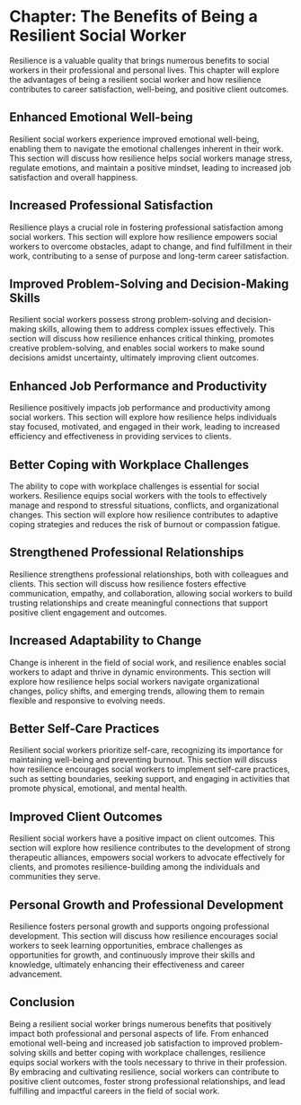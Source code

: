 Chapter: The Benefits of Being a Resilient Social Worker
========================================================

Resilience is a valuable quality that brings numerous benefits to social workers in their professional and personal lives. This chapter will explore the advantages of being a resilient social worker and how resilience contributes to career satisfaction, well-being, and positive client outcomes.

Enhanced Emotional Well-being
-----------------------------

Resilient social workers experience improved emotional well-being, enabling them to navigate the emotional challenges inherent in their work. This section will discuss how resilience helps social workers manage stress, regulate emotions, and maintain a positive mindset, leading to increased job satisfaction and overall happiness.

Increased Professional Satisfaction
-----------------------------------

Resilience plays a crucial role in fostering professional satisfaction among social workers. This section will explore how resilience empowers social workers to overcome obstacles, adapt to change, and find fulfillment in their work, contributing to a sense of purpose and long-term career satisfaction.

Improved Problem-Solving and Decision-Making Skills
---------------------------------------------------

Resilient social workers possess strong problem-solving and decision-making skills, allowing them to address complex issues effectively. This section will discuss how resilience enhances critical thinking, promotes creative problem-solving, and enables social workers to make sound decisions amidst uncertainty, ultimately improving client outcomes.

Enhanced Job Performance and Productivity
-----------------------------------------

Resilience positively impacts job performance and productivity among social workers. This section will explore how resilience helps individuals stay focused, motivated, and engaged in their work, leading to increased efficiency and effectiveness in providing services to clients.

Better Coping with Workplace Challenges
---------------------------------------

The ability to cope with workplace challenges is essential for social workers. Resilience equips social workers with the tools to effectively manage and respond to stressful situations, conflicts, and organizational changes. This section will explore how resilience contributes to adaptive coping strategies and reduces the risk of burnout or compassion fatigue.

Strengthened Professional Relationships
---------------------------------------

Resilience strengthens professional relationships, both with colleagues and clients. This section will discuss how resilience fosters effective communication, empathy, and collaboration, allowing social workers to build trusting relationships and create meaningful connections that support positive client engagement and outcomes.

Increased Adaptability to Change
--------------------------------

Change is inherent in the field of social work, and resilience enables social workers to adapt and thrive in dynamic environments. This section will explore how resilience helps social workers navigate organizational changes, policy shifts, and emerging trends, allowing them to remain flexible and responsive to evolving needs.

Better Self-Care Practices
--------------------------

Resilient social workers prioritize self-care, recognizing its importance for maintaining well-being and preventing burnout. This section will discuss how resilience encourages social workers to implement self-care practices, such as setting boundaries, seeking support, and engaging in activities that promote physical, emotional, and mental health.

Improved Client Outcomes
------------------------

Resilient social workers have a positive impact on client outcomes. This section will explore how resilience contributes to the development of strong therapeutic alliances, empowers social workers to advocate effectively for clients, and promotes resilience-building among the individuals and communities they serve.

Personal Growth and Professional Development
--------------------------------------------

Resilience fosters personal growth and supports ongoing professional development. This section will discuss how resilience encourages social workers to seek learning opportunities, embrace challenges as opportunities for growth, and continuously improve their skills and knowledge, ultimately enhancing their effectiveness and career advancement.

Conclusion
----------

Being a resilient social worker brings numerous benefits that positively impact both professional and personal aspects of life. From enhanced emotional well-being and increased job satisfaction to improved problem-solving skills and better coping with workplace challenges, resilience equips social workers with the tools necessary to thrive in their profession. By embracing and cultivating resilience, social workers can contribute to positive client outcomes, foster strong professional relationships, and lead fulfilling and impactful careers in the field of social work.
